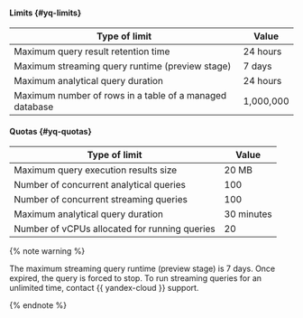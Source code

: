 #### Limits {#yq-limits}

| Type of limit | Value |
--- | ---
| Maximum query result retention time | 24 hours |
| Maximum streaming query runtime (preview stage) | 7 days |
| Maximum analytical query duration | 24 hours |
| Maximum number of rows in a table of a managed database | 1,000,000 |

#### Quotas {#yq-quotas}

| Type of limit | Value |
--- | ---
| Maximum query execution results size | 20 MB |
| Number of concurrent analytical queries | 100 |
| Number of concurrent streaming queries | 100 |
| Maximum analytical query duration | 30 minutes |
| Number of vCPUs allocated for running queries | 20 |

{% note warning %}

The maximum streaming query runtime (preview stage) is 7 days. Once expired, the query is forced to stop. To run streaming queries for an unlimited time, contact {{ yandex-cloud }} support.

{% endnote %}